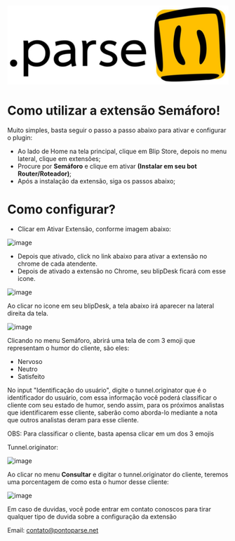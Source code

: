 ![N|Solid](https://raw.githubusercontent.com/Wilkor/img-clonebots/main/logoParseHorizontal.jpeg)


# Como utilizar a extensão Semáforo!

Muito simples, basta seguir o passo a passo abaixo para ativar e configurar o plugin:

 - Ao lado de Home na tela principal, clique em Blip Store, depois no menu lateral, clique em extensões;
 - Procure por **Semáforo** e clique em ativar **(Instalar em seu bot Router/Roteador)**;
 - Após a instalação da extensão, siga os passos abaixo;
 
 # Como configurar?
 
  - Clicar em Ativar Extensão, conforme imagem abaixo:
  
  ![image](https://user-images.githubusercontent.com/34819624/208978373-a158cf22-ec13-4e46-9631-c3dde075e36e.png)

  - Depois que ativado, click no link abaixo para ativar a extensão no chrome de cada atendente.
  - Depois de ativado a extensão no Chrome, seu blipDesk ficará com esse icone.
  
  ![image](https://user-images.githubusercontent.com/34819624/208979059-2e8abae9-c1ae-4d9b-ba2c-4dfea2de5df2.png)

  Ao clicar no icone em seu blipDesk, a tela abaixo irá aparecer na lateral direita da tela.
  
  ![image](https://user-images.githubusercontent.com/34819624/208979368-5bb251c4-1b2b-4031-8440-f02b88657191.png)

  Clicando no menu Semáforo, abrirá uma tela de com 3 emoji que representam o humor do cliente, são eles:
  
  - Nervoso
  - Neutro
  - Satisfeito
  
  No input "Identificação do usuário", digite o tunnel.originator que é o identificador do usuário, com essa informação você poderá classificar o cliente com seu estado de humor, sendo assim, para os próximos analistas que identificarem esse cliente, saberão como aborda-lo mediante a nota que outros analistas deram para esse cliente.
  
  OBS: Para classificar o cliente, basta apensa clicar em um dos 3 emojis
  
  Tunnel.originator:
  
  ![image](https://user-images.githubusercontent.com/34819624/208980155-0761a622-44fb-4793-af80-e63846665aa3.png)
  
  Ao clicar no menu **Consultar** e digitar o tunnel.originator do cliente, teremos uma porcentagem de como esta o humor desse cliente:
  
  ![image](https://user-images.githubusercontent.com/34819624/208980436-8924de97-ffed-4cbc-ac04-1d98892c1e4e.png)


 
  Em caso de duvidas, você pode entrar em contato conoscos para tirar qualquer tipo de duvida sobre a configuração da extensão
 
  Email: contato@pontoparse.net
